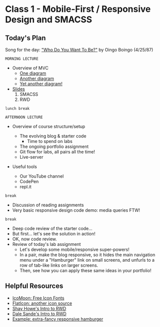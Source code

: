 # Class 1 - Mobile-First / Responsive Design and SMACSS

## Today's Plan

Song for the day: ["Who Do You Want To Be?"](https://www.youtube.com/watch?v=ym2huLDA_rE&index=1&list=PLVngfM2hsbi97X7yB1bCwl5qSoC23l9zo) by Oingo Boingo (4/25/87)

`MORNING LECTURE`

- Overview of MVC
	- [One diagram](https://upload.wikimedia.org/wikipedia/commons/thumb/a/a0/MVC-Process.svg/200px-MVC-Process.svg.png)
	-  [Another diagram](https://www.zkoss.org/_w/images/c/c1/MVC.png)
	-  [Yet another diagram!](https://basicsofwebdevelopment.files.wordpress.com/2015/01/mvc_role_diagram.png)
- [Slides](https://www.icloud.com/keynote/000ZskfOrLc_Cx2zBOz0arTJw#Code_301_-_Class_3)
  1. SMACSS
  2. RWD

`lunch break`

`AFTERNOON LECTURE`

- Overview of course structure/setup
  - The evolving blog & starter code
	- Time to spend on labs
  - The ongoing portfolio assignment
  - Git flow for labs, all pairs all the time!
  - Live-server

- Useful tools
	- Our YouTube channel
	- CodePen
	- repl.it

`break`

- Discussion of reading assignments
- Very basic responsive design code demo: media queries FTW!

`break`

- Deep code review of the starter code...
- But first... let's see the solution in action!
- OK, now code review.
- Review of today's lab assignment
	- Let's develop some mobile/responsive super-powers!
	- In a pair, make the blog responsive, so it hides the main navigation menu under a "Hamburger" link on small screens, and unfurls to a row of tab-like links on larger screens.
	- Then, see how you can apply these same ideas in your portfolio!

## Helpful Resources
 - [IcoMoon: Free Icon Fonts](https://icomoon.io/app/#/select)
 - [FlatIcon: another icon source](http://www.flaticon.com/)
 - [Shay Howe's Intro to RWD](http://learn.shayhowe.com/advanced-html-css/responsive-web-design/)
 - [Dale Sande's Intro to RWD](http://www.anotheruiguy.com/ux-design-dev/_book/rwd/README.html)
 - [Example: extra-fancy responsive hamburger](http://www.sitepoint.com/pure-css-off-screen-navigation-menu/)
